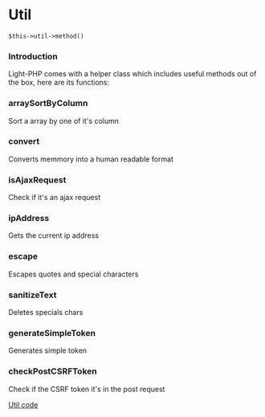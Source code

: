 # Util
`$this->util->method()`

### Introduction
Light-PHP comes with a helper class which includes useful methods out of the box, here are its functions:  

### arraySortByColumn
Sort a array by one of it's column

### convert
Converts memmory into a human readable format

### isAjaxRequest
Check if it's an ajax request

### ipAddress
Gets the current ip address

### escape
Escapes quotes and special characters

### sanitizeText
Deletes specials chars

### generateSimpleToken
Generates simple token

### checkPostCSRFToken
Check if the CSRF token it's in the post request

[Util code](https://github.com/bakeiro/Light-PHP/blob/master/system/library/Util.php)
